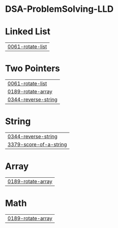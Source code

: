 # DSA-ProblemSolving-LLD


# Linked List
|  |
| ------- |
| [0061-rotate-list](https://github.com/Samarpitgupta/DSA-Problems-LLD/tree/master/0061-rotate-list) |
# Two Pointers
|  |
| ------- |
| [0061-rotate-list](https://github.com/Samarpitgupta/DSA-Problems-LLD/tree/master/0061-rotate-list) |
| [0189-rotate-array](https://github.com/Samarpitgupta/DSA-Problems-LLD/tree/master/0189-rotate-array) |
| [0344-reverse-string](https://github.com/Samarpitgupta/DSA-Problems-LLD/tree/master/0344-reverse-string) |
# String
|  |
| ------- |
| [0344-reverse-string](https://github.com/Samarpitgupta/DSA-Problems-LLD/tree/master/0344-reverse-string) |
| [3379-score-of-a-string](https://github.com/Samarpitgupta/DSA-Problems-LLD/tree/master/3379-score-of-a-string) |
# Array
|  |
| ------- |
| [0189-rotate-array](https://github.com/Samarpitgupta/DSA-Problems-LLD/tree/master/0189-rotate-array) |
# Math
|  |
| ------- |
| [0189-rotate-array](https://github.com/Samarpitgupta/DSA-Problems-LLD/tree/master/0189-rotate-array) |
